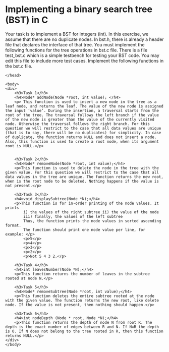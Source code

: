 <html>
    <head>
        <title>Binary Search Tree in C</title>
        <h1>Implementing a binary search tree (BST) in C</h1>
        <p>
            Your task is to implement a BST for integers (int). In this exercise, we assume that there are no duplicate nodes. In bst.h, there is already a header file that declares the interface of that tree. You must implement the following functions for the tree operations in bst.c file. There is a file test_bst.c which is a simple testbench for testing your BST code. You may edit this file to include more test cases.
            Implement the following functions in the bst.c file.
        </p>
        
    </head>

    <body>
    <div>
        <h3>Task 1</h3>
        <h4>Node* addNode(Node *root, int value); </h4>
        <p> This function is used to insert a new node in the tree as a leaf node, and returns the leaf. The value of the new node is assigned the input ‘value’. During the insertion, a traversal starts from the root of the tree. The traversal follows the left branch if the value of the new node is greater than the value of the currently visited node. Otherwise the traversal follows the right branch. For this question we will restrict to the case that all data values are unique (that is to say, there will be no duplicates) for simplicity. In case of duplicate, the function returns NULL and does not insert a node. Also, this function is used to create a root node, when its argument root is NULL.</p>
           
        
        <h3>Task 2</h3>
        <h4>Node* removeNode(Node *root, int value);</h4>
        <p>This function is used to delete the node in the tree with the given value. For this question we will restrict to the case that all data values in the tree are unique. The function returns the new root, when is the root node to be deleted. Nothing happens if the value is not present.</p>

        <h3>Task 3</h3>
        <h4>void displaySubtree(Node *N);</h4>
        <p>This function is for in-order printing of the node values. It prints
            i) the values of the right subtree ii) the value of the node
            iii) finally, the values of the left subtree
            Thus, the function prints the node values in sorted ascending format.
            The function should print one node value per line, for example: </p>
            <p>5</p>
            <p>4</p>
            <p>3</p>
            <p>2</p>
            <p>Not 5 4 3 2.</p>

        <h3>Task 4</h3>
        <h4>int leavesNumber(Node *N);</h4>
        <p>This function returns the number of leaves in the subtree rooted at node N.</p> 

        <h3>Task 5</h3>
        <h4>Node* removeSubtree(Node *root, int value);</h4>
        <p>This function deletes the entire subtree rooted at the node with the given value. The function returns the new root, like delete node. If the value is not present, then nothing should happen.</p>

        <h3>Task 6</h3>
        <h4>int nodeDepth (Node * root, Node *N);</h4>
        <p>This function returns the depth of node N from root R. The depth is the exact number of edges between R and N. If N=R the depth is 0. If N does not belong to the tree rooted in R, then this function returns NULL.</p>
    </div>
    </body>
</html>
